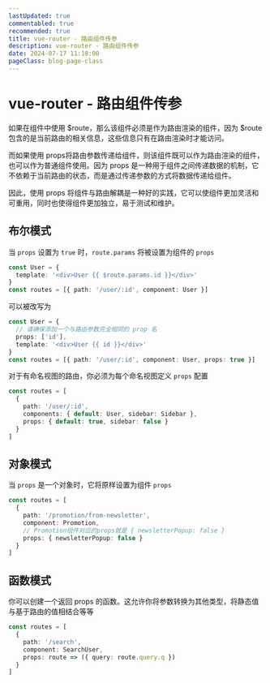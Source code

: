 ```yaml
---
lastUpdated: true
commentabled: true
recommended: true
title: vue-router - 路由组件传参
description: vue-router - 路由组件传参
date: 2024-07-17 11:18:00
pageClass: blog-page-class
---
```


# vue-router - 路由组件传参 #

如果在组件中使用 $route，那么该组件必须是作为路由渲染的组件，因为 $route 包含的是当前路由的相关信息，这些信息只有在路由渲染时才能访问。

而如果使用 props将路由参数传递给组件，则该组件既可以作为路由渲染的组件，也可以作为普通组件使用。因为 props 是一种用于组件之间传递数据的机制，它不依赖于当前路由的状态，而是通过传递参数的方式将数据传递给组件。

因此，使用 props 将组件与路由解耦是一种好的实践，它可以使组件更加灵活和可重用，同时也使得组件更加独立，易于测试和维护。

## 布尔模式 ##

当 `props` 设置为 `true` 时，`route.params` 将被设置为组件的 `props`

```typescript
const User = {
  template: '<div>User {{ $route.params.id }}</div>'
}
const routes = [{ path: '/user/:id', component: User }]
```

可以被改写为

```typescript
const User = {
  // 请确保添加一个与路由参数完全相同的 prop 名
  props: ['id'],
  template: '<div>User {{ id }}</div>'
}
const routes = [{ path: '/user/:id', component: User, props: true }]
```

对于有命名视图的路由，你必须为每个命名视图定义 `props` 配置

```typescript
const routes = [
  {
    path: '/user/:id',
    components: { default: User, sidebar: Sidebar },
    props: { default: true, sidebar: false }
  }
]
```

## 对象模式 ##

当 `props` 是一个对象时，它将原样设置为组件 `props`

```typescript
const routes = [
  {
    path: '/promotion/from-newsletter',
    component: Promotion,
    // Promotion组件对应的props就是 { newsletterPopup: false }
    props: { newsletterPopup: false }
  }
]
```

## 函数模式 ##

你可以创建一个返回 props 的函数。这允许你将参数转换为其他类型，将静态值与基于路由的值相结合等等

```typescript
const routes = [
  {
    path: '/search',
    component: SearchUser,
    props: route => ({ query: route.query.q })
  }
]
```
